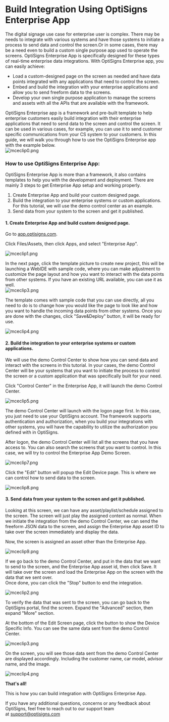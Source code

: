 # Build Integration Using OptiSigns Enterprise App

The digital signage use case for enterprise user is complex. There may be needs to integrate with various systems and have those systems to initiate a process to send data and control the screen.Or in some cases, there may be a need even to build a custom single purpose app used to operate the screens. OptiSigns Enterprise App is specifically designed for these types of real-time enterprise data integrations. With OptiSigns Enterprise app, you can easily achieve:

* Load a custom-designed page on the screen as needed and have data points integrated with any applications that need to control the screen.
* Embed and build the integration with your enterprise applications and allow you to send freeform data to the screens.
* Develop your own single purpose application to manage the screens and assets with all the APIs that are available with the framework.

OptiSigns Enterprise app is a framework and pre-built template to help enterprise customers easily build integration with their enterprise applications that need to send data to the screen and control the screen. It can be used in various cases, for example, you can use it to send customer specific communications from your CS system to your customers. In this guide, we will walk you through how to use the OptiSigns Enterprise app with the example below.  
![mceclip0.png](https://support.optisigns.com/hc/article_attachments/13440210713235)

### **How to use OptiSigns Enterprise App:**

OptiSigns Enterprise App is more than a framework, it also contains templates to help you with the development and deployment. There are mainly 3 steps to get Enterprise App setup and working properly.

1. Create Enterprise App and build your custom designed page.
2. Build the integration to your enterprise systems or custom applications. For this tutorial, we will use the demo control center as an example.
3. Send data from your system to the screen and get it published.

#### **1. Create Enterprise App and build custom designed page.**

Go to [app.optisigns.com](https://app.optisigns.com/).

Click Files/Assets, then click Apps, and select "Enterprise App".

![mceclip1.png](https://support.optisigns.com/hc/article_attachments/13320712580627)

In the next page, click the template picture to create new project, this will be launching a WebIDE with sample code, where you can make adjustment to customize the page layout and how you want to interact with the data points from other systems. If you have an existing URL available, you can use it as well.  
![mceclip3.png](https://support.optisigns.com/hc/article_attachments/13320774310291)

The template comes with sample code that you can use directly, all you need to do is to change how you would like the page to look like and how you want to handle the incoming data points from other systems. Once you are done with the changes, click "Save&Deploy" button, it will be ready for use.

![mceclip4.png](https://support.optisigns.com/hc/article_attachments/13320838658451)

#### **2. Build the integration to your enterprise systems or custom applications.**

We will use the demo Control Center to show how you can send data and interact with the screens in this tutorial. In your cases, the demo Control Center will be your systems that you want to initiate the process to control the screen or a custom application that was specifically built for your need.

Click "Control Center" in the Enterprise App, it will launch the demo Control Center.

![mceclip5.png](https://support.optisigns.com/hc/article_attachments/13320889712915)

The demo Control Center will launch with the logon page first. In this case, you just need to use your OptiSigns account. The framework supports authentication and authorization, when you build your integrations with other systems, you will have the capability to utilize the authorization you defined with in OptiSigns.

After logon, the demo Control Center will list all the screens that you have access to. You can also search the screens that you want to control. In this case, we will try to control the Enterprise App Demo Screen.

![mceclip7.png](https://support.optisigns.com/hc/article_attachments/13321031641363)

Click the "Edit" button will popup the Edit Device page. This is where we can control how to send data to the screen.

![mceclip8.png](https://support.optisigns.com/hc/article_attachments/13321033226131)

#### **3. Send data from your system to the screen and get it published.**

Looking at this screen, we can have any asset/playlist/schedule assigned to the screen. The screen will just play the assigned content as normal. When we initiate the integration from the demo Control Center, we can send the freeform JSON data to the screen, and assign the Enterprise App asset ID to take over the screen immediately and display the data.

Now, the screen is assigned an asset other than the Enterprise App.

![mceclip9.png](https://support.optisigns.com/hc/article_attachments/13321076982035)

If we go back to the demo Control Center, and put in the data that we want to send to the screen, and the Enterprise App asset id, then click Save. It will take over the screen and load the Enterprise App on the screen with the data that we sent over.  
Once done, you can click the "Stop" button to end the integration.

![mceclip2.png](https://support.optisigns.com/hc/article_attachments/13440341376531)

To verify the data that was sent to the screen, you can go back to the OptiSigns portal, find the screen. Expand the "Advanced" section, then expand "More" section.

At the bottom of the Edit Screen page, click the button to show the Device Specific Info. You can see the same data sent from the demo Control Center.

![mceclip3.png](https://support.optisigns.com/hc/article_attachments/13440441484051)

On the screen, you will see those data sent from the demo Control Center are displayed accordingly. Including the customer name, car model, advisor name, and the image.

![mceclip4.png](https://support.optisigns.com/hc/article_attachments/13440515661203)

**That's all!**

This is how you can build integration with OptiSigns Enterprise App.

If you have any additional questions, concerns or any feedback about OptiSigns, feel free to reach out to our support team at [support@optisigns.com](mailto:support@optisigns.com)